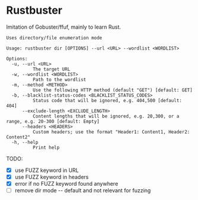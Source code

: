 # Rustbuster

Imitation of Gobuster/ffuf, mainly to learn Rust.

```
Uses directory/file enumeration mode

Usage: rustbuster dir [OPTIONS] --url <URL> --wordlist <WORDLIST>

Options:
  -u, --url <URL>
          The target URL
  -w, --wordlist <WORDLIST>
          Path to the wordlist
  -m, --method <METHOD>
          Use the following HTTP method (default "GET") [default: GET]
  -b, --blacklist-status-codes <BLACKLIST_STATUS_CODES>
          Status code that will be ignored, e.g. 404,500 [default: 404]
      --exclude-length <EXCLUDE_LENGTH>
          Content lengths that will be ignored, e.g. 20,300, or a range, e.g. 20-300 [default: Empty]
      --headers <HEADERS>
          Custom headers; use the format "Header1: Content1, Header2: Content2"
  -h, --help
          Print help
```

TODO:
- [x] use FUZZ keyword in URL
- [x] use FUZZ keyword in headers
- [x] error if no FUZZ keyword found anywhere
- [ ] remove dir mode -- default and not relevant for fuzzing
